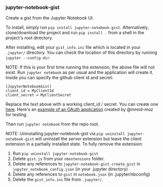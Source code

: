 ### jupyter-notebook-gist

Create a gist from the Jupyter Notebook UI.

To install, simply run `pip install jupyter-notebook-gist`. Alternatively, clone/download the project and run `pip install .` from a shell in the project's root directory.

After installing, edit your `gist_info.ini` file which is located in your `.jupyter/` directory.  You can check the location of this directory by running `jupyter --config-dir`.

NOTE: If this is your first time running the extension, the above file will not exist.  Run `jupyter notebook` as per usual and the application will create it.  Inside you can specify the github client id and secret:

```
[JupyterNotebookGist]
client_id = MyClientId
client_secret = MyClientSecret
```

Replace the text above with a working client_id / secret. You can create one
[here](https://github.com/settings/applications). Here's an [example of an OAuth application](https://cloud.githubusercontent.com/assets/969479/14916551/add90efc-0df0-11e6-8cfb-277754a48b66.png) created by @mreid-moz for testing.

Then run `jupyter notebook` from the repo root.

NOTE: Uninstalling jupyter-notebook-gist via `pip uninstall jupyter-notebook-gist` will uninstall the server extension but leave the client extension in a partially installed state. To fully remove the extension:

1. Run `pip uninstall jupyter-notebook-gist`
2. Delete `gist.js` from your `nbextensions` folder.
3. Delete any references to `jupyter-notebook-gist.create_gist` in `jupyter_notebook_config.json` (in your .jupyter directory)
4. Delete any references to `gist` in `notebook.json` (in .jupyter/nbconfig)
5. Delete the `gist_info.ini` file from `.jupyter/`.
